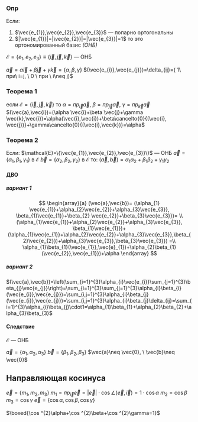 ### Опр

Если:
1. $\vec{e_{1}},\vec{e_{2}},\vec{e_{3}}$ — попарно ортогональны
2. $|\vec{e_{1}}|=|\vec{e_{2}}|=|\vec{e_{3}}|=1$ 
то это ортономированный базис _(ОНБ)_

$\mathcal{E}=\{e_{1},e_{2},e_{3}\}\equiv\{\vec{i},\vec{j},\vec{k}\}$ — ОНБ

$\vec{a}=\alpha \vec{i}+\beta \vec{j}+\gamma \vec{k}=\{\alpha,\beta,\gamma\}$
$(\vec{e_{i}},\vec{e_{j}})=\delta_{ij}=( 1\ при\ i=j, \ 0 \ при \ i\neq j)$

### Теорема 1
если $\mathcal{E}=\{\vec{i},\vec{j},\vec{k}\}$ то
$\alpha=пр_{\vec{i}}\vec{a},\ \beta=пр_{\vec{j}}\vec{a}, \ \gamma=пр_{\vec{k}}\vec{a}$
$(\vec{a},\vec{i})=(\alpha \vec{i}+\beta \vec{j}+\gamma \vec{k},\vec{i})=\alpha(\vec{i},\vec{i})+\beta\cancelto{0}{(\vec{i}, \vec{j})}+\gamma\cancelto{0}{(\vec{i},\vec{k})}=\alpha$

### Теорема 2
Если:
$\mathcal{E}=\{\vec{e_{1}},\vec{e_{2}},\vec{e_{3}}\}$ — ОНБ
$\vec{a}=\{\alpha_{1},\beta_{1},\gamma_{1}\}$  в $\mathcal{E}$
$\vec{b}=\{\alpha_{2},\beta_{2},\gamma_{2}\}$  в $\mathcal{E}$
то:
$(\vec{a},\vec{b})=\alpha_{1}\alpha_{2}+\beta_{1}\beta_{2}+\gamma_{1}\gamma_{2}$
#### ДВО
##### вариант 1

$$
\begin{array}{a}
(\vec{a},\vec{b})=
(\alpha_{1} \vec{e_{1}}+\alpha_{2}\vec{e_{2}}+\alpha_{3}\vec{e_{3}}, \beta_{1}\vec{e_{1}}+\beta_{2} \vec{e_{2}}+\beta_{3}\vec{e_{3}})= \\
(\alpha_{1}\vec{e_{1}}+\alpha_{2}\vec{e_{2}}+\alpha_{3}\vec{e_{3}}, \beta_{1}\vec{e_{1}})+(\alpha_{1}\vec{e_{1}}+\alpha_{2}\vec{e_{2}}+\alpha_{3}\vec{e_{3}},\beta_{2}\vec{e_{2}})+\alpha_{3}\vec{e_{3}},\beta_{3}\vec{e_{3}}) =\\
\alpha_{1}\beta_{1}(\vec{e_{1}},\vec{e}_{1})+\alpha_{2}\beta_{1}(\vec{e_{2}},\vec{e_{1}})+\alpha
\end{array}
$$
##### вариант 2
$(\vec{a},\vec{b})=\left(\sum_{i=1}^{3}\alpha_{i}\vec{e_{i}}\sum_{j=1}^{3}\beta_{j}\vec{e_{j}}\right)=\sum_{i=1}^{3}\sum_{j=1}^{3}\alpha_{i}\beta_{i}(\vec{e_{i}},\vec{e_{j}})=\sum_{i,j=1}^{3}\alpha_{i}\beta_{j}(\vec{e_{i}},\vec{e_{j}})=\sum_{i,j=1}^{3}\alpha_{i}\beta_{j}\delta_{ij}=\sum_{i=1}^{3}\alpha_{i}\beta_{j}\cdot1=\alpha_{1}\beta_{1}+\alpha_{2}\beta_{2}+\alpha_{3}\beta_{3}$

#### Следствие
$\mathcal{E}$ ­— ОНБ

$\vec{a}=\{\alpha_{1},\alpha_{2},\alpha_{3}\}$
$\vec{b}=\{\beta_{1},\beta_{2},\beta_{3}\}$
$\vec{a}\neq \vec{0}, \ \vec{b}\neq \vec{0}$

## Направляющая косинуса
$\vec{e}=\{m_{1},m_{2},m_{3}\}$
$m_{1}=пр_{\vec{i}}\vec{e}=|\vec{e}|\cdot \cos\angle(\vec{e},\vec{i})=1\cdot \cos\alpha$
$m_{2}=\cos\beta$
$m_{3}=\cos\gamma$
$\vec{e}=\{\cos\alpha,\cos\beta,\cos\gamma\}$

$\boxed{\cos ^{2}\alpha+\cos ^{2}\beta+\cos ^{2}\gamma=1}$
